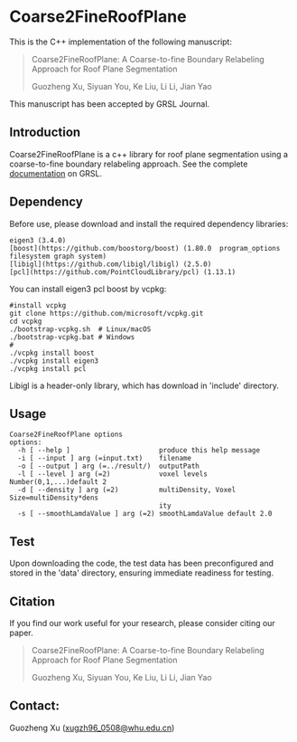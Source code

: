 # Coarse2FineRoofPlane
This is the C++ implementation of the following manuscript:
> Coarse2FineRoofPlane: A Coarse-to-fine Boundary Relabeling Approach for Roof Plane Segmentation
>
> Guozheng Xu, Siyuan You, Ke Liu, Li Li, Jian Yao
>
This manuscript has been accepted by GRSL Journal.

## Introduction
Coarse2FineRoofPlane is a c++ library for roof plane segmentation using a coarse-to-fine boundary relabeling approach.
See the complete [documentation](https://doi.org/10.1109/LGRS.2025.3577989) on GRSL.

## Dependency
Before use, please download and install the required dependency libraries:
```shell script
eigen3 (3.4.0)
[boost](https://github.com/boostorg/boost) (1.80.0  program_options filesystem graph system)
[libigl](https://github.com/libigl/libigl) (2.5.0)
[pcl](https://github.com/PointCloudLibrary/pcl) (1.13.1) 
``` 
You can install eigen3 pcl boost by vcpkg:
```shell script
#install vcpkg
git clone https://github.com/microsoft/vcpkg.git
cd vcpkg
./bootstrap-vcpkg.sh  # Linux/macOS
./bootstrap-vcpkg.bat # Windows
#
./vcpkg install boost
./vcpkg install eigen3
./vcpkg install pcl
``` 
Libigl is a header-only library, which has download in 'include' directory.

## Usage
```shell script
Coarse2FineRoofPlane options
options:
  -h [ --help ]                      produce this help message
  -i [ --input ] arg (=input.txt)    filename
  -o [ --output ] arg (=../result/)  outputPath
  -l [ --level ] arg (=2)            voxel levels Number(0,1,...)default 2
  -d [ --density ] arg (=2)          multiDensity, Voxel Size=multiDensity*dens
                                     ity
  -s [ --smoothLamdaValue ] arg (=2) smoothLamdaValue default 2.0
``` 

## Test
Upon downloading the code, the test data has been preconfigured and stored in the 'data' directory, ensuring immediate readiness for testing. 


## Citation

If you find our work useful for your research, please consider citing our paper.
> Coarse2FineRoofPlane: A Coarse-to-fine Boundary Relabeling Approach for Roof Plane Segmentation
>
> Guozheng Xu, Siyuan You, Ke Liu, Li Li, Jian Yao

## Contact:
Guozheng Xu (xugzh96_0508@whu.edu.cn)







      